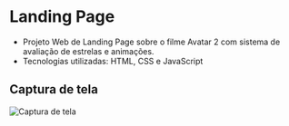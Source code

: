 # Landing Page
- Projeto Web de Landing Page sobre o filme Avatar 2 com sistema de avaliação de estrelas e animações.
- Tecnologias utilizadas: HTML, CSS e JavaScript

## Captura de tela
![Captura de tela](img/CapturaTela.png)
